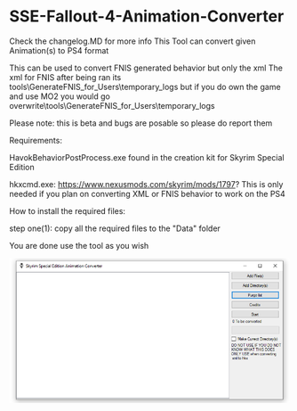 # SSE-Fallout-4-Animation-Converter
Check the changelog.MD for more info
This Tool can convert given Animation(s) to PS4 format

This can be used to convert FNIS generated behavior but only the xml
The xml for FNIS after being ran its tools\GenerateFNIS_for_Users\temporary_logs
but if you do own the game and use MO2 you would go overwrite\tools\GenerateFNIS_for_Users\temporary_logs

Please note: this is beta and bugs are posable so please do report them

Requirements:

HavokBehaviorPostProcess.exe found in the creation kit for Skyrim Special Edition

hkxcmd.exe: https://www.nexusmods.com/skyrim/mods/1797? This is only needed if you plan on converting XML or FNIS behavior to work on the PS4

How to install the required files:

step one(1): copy all the required files to the "Data" folder

You are done use the tool as you wish

![Screenshot](Main.PNG)
